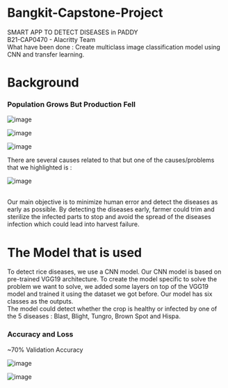 # Bangkit-Capstone-Project

SMART APP TO DETECT DISEASES in PADDY <br/>
B21-CAP0470 - Alacritty Team <br/>
What have been done : Create multiclass image classification model using CNN and transfer learning. <br/>

Background
==========
<h3>Population Grows But Production Fell</h3>

![image](https://user-images.githubusercontent.com/67742339/144524398-f440df29-8794-4193-b555-5f80b8f5838c.png)

![image](https://user-images.githubusercontent.com/67742339/144524402-ded46cbf-06b4-4aab-8895-d661ee4dca4d.png)

![image](https://user-images.githubusercontent.com/67742339/144524405-9703db81-4b84-4b88-a96a-3c46a62cc1fe.png)

There are several causes related to that but one of the causes/problems that we highlighted is :

![image](https://user-images.githubusercontent.com/67742339/144524478-99269dc1-f610-4592-9505-5bc03d58585f.png)

<br/>
Our main objective is to minimize human error and detect the diseases as early as possible. By detecting the diseases early, farmer could trim and sterilize the infected parts to stop and avoid the spread of the diseases infection which could lead into harvest failure.<br/>

The Model that is used
======================
To detect rice diseases, we use a CNN model. Our CNN model is based on pre-trained VGG19 architecture. To create the model specific to solve the problem we want to solve, we added some layers on top of the VGG19 model and trained it using the dataset we got before. Our model has six classes as the outputs. <br/>
The model could detect whether the crop is healthy or infected by one of the 5 diseases :  Blast, Blight, Tungro, Brown Spot and Hispa. <br/>
<h3>Accuracy and Loss</h3>
~70% Validation Accuracy <br/>

![image](https://user-images.githubusercontent.com/67742339/144524766-ad4b7a49-eb20-4b04-86f3-206be882a8b3.png)

![image](https://user-images.githubusercontent.com/67742339/144524793-ef50c7c8-03e5-4a53-82b2-7052f1d822fd.png)


